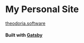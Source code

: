 
# My Personal Site

[theodoria.software](http://theodoria.software/)

#### Built with [Gatsby](https://www.gatsbyjs.org/)

